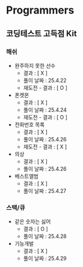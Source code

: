 # Programmers

## 코딩테스트 고득점 Kit

### 해쉬
- 완주하지 못한 선수
  - 결과 : [ X ]
  - 풀이 날짜 : 25.4.22
  - 재도전 - 결과 : [ O ]
- 폰켓몬
  - 결과 : [ X ]
  - 풀이 날짜 : 25.4.24
  - 재도전 - 결과 : [ O ]
- 전화번호 목록
  - 결과 : [ X ]
  - 풀이 날짜 : 25.4.26
  - 재도전 - 결과 : [ X ]
- 의상
  - 결과 : [ X ]
  - 풀이 날짜 : 25.4.26
- 베스트앨범
  - 결과 : [ X ]
  - 풀이 날짜 : 25.4.27

### 스택/큐
- 같은 숫자는 싫어
  - 결과 : [ O ]
  - 풀이 날짜 : 25.4.28
- 기능개발
  - 결과 : [ X ]
  - 풀이 날짜 : 25.4.29